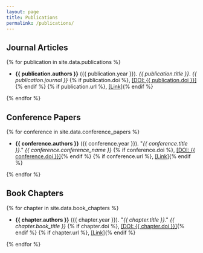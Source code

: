 ```yaml
---
layout: page
title: Publications
permalink: /publications/
---
```


## Journal Articles

{% for publication in site.data.publications %}
  <ul>
    <li class="publication-entry">
      <p>
        <strong>{{ publication.authors }}</strong> ({{ publication.year }}). 
        <em>{{ publication.title }}</em>. <i>{{ publication.journal }}</i>
        {% if publication.doi %}, <a href="https://doi.org/{{ publication.doi }}">[DOI: {{ publication.doi }}]</a>{% endif %}
        {% if publication.url %}, <a href="{{ publication.url }}">[Link]</a>{% endif %}
      </p>
    </li>
  </ul>
{% endfor %}

## Conference Papers

{% for conference in site.data.conference_papers %}
  <ul>
    <li class="publication-entry">
      <p>
        <strong>{{ conference.authors }}</strong> ({{ conference.year }}). 
        "<em>{{ conference.title }}</em>." <i>{{ conference.conference_name }}</i>
        {% if conference.doi %}, <a href="https://doi.org/{{ conference.doi }}">[DOI: {{ conference.doi }}]</a>{% endif %}
        {% if conference.url %}, <a href="{{ conference.url }}">[Link]</a>{% endif %}
      </p>
    </li>
  </ul>
{% endfor %}

## Book Chapters

{% for chapter in site.data.book_chapters %}
  <ul>
    <li class="publication-entry">
      <p>
        <strong>{{ chapter.authors }}</strong> ({{ chapter.year }}). 
        "<em>{{ chapter.title }}</em>." <i>{{ chapter.book_title }}</i>
        {% if chapter.doi %}, <a href="https://doi.org/{{ chapter.doi }}">[DOI: {{ chapter.doi }}]</a>{% endif %}
        {% if chapter.url %}, <a href="{{ chapter.url }}">[Link]</a>{% endif %}
      </p>
    </li>
  </ul>
{% endfor %}
